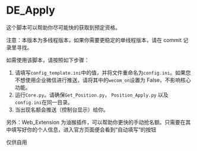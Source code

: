 # DE_Apply

这个脚本可以帮助你尽可能快的获取到预定资格。

注意：本版本为多线程版本，如果你需要更稳定的单线程版本，请在 commit 记录里寻找。

如需使用该脚本，请按照如下步骤：

1. 请填写`config_template.ini`中的值，并将文件重命名为`config.ini`。如果您不想使用企业微信进行推送，请将其中的`wecom_on`设置为 False，不影响核心功能。
2. 运行`Core.py`。请确保`Get_Position.py`， `Position_Apply.py` 以及`config.ini`在同一目录。
3. 当出现名额会推送（控制台显示）给你。

另外：Web_Extension 为油猴插件，可以帮助你更快的手动抢名额。只需要在其中填写好你的个人信息，进入官方页面便会看到“自动填写”的按钮

仅供自用
